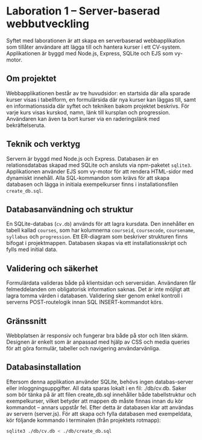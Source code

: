 # Laboration 1 – Server-baserad webbutveckling

Syftet med laborationen är att skapa en serverbaserad webbapplikation som tillåter användare att lägga till och hantera kurser i ett CV-system. Applikationen är byggd med Node.js, Express, SQLite och EJS som vy-motor.

## Om projektet

Webbapplikationen består av tre huvudsidor: en startsida där alla sparade kurser visas i tabellform, en formulärsida där nya kurser kan läggas till, samt en informationssida där syftet och tekniken bakom projektet beskrivs. För varje kurs visas kurskod, namn, länk till kursplan och progression. Användaren kan även ta bort kurser via en raderingslänk med bekräftelseruta.

## Teknik och verktyg

Servern är byggd med Node.js och Express. Databasen är en relationsdatabas skapad med SQLite och ansluts via npm-paketet `sqlite3`. Applikationen använder EJS som vy-motor för att rendera HTML-sidor med dynamiskt innehåll. Alla SQL-kommandon som krävs för att skapa databasen och lägga in initiala exempelkurser finns i installationsfilen `create_db.sql`.

## Databasanvändning och struktur

En SQLite-databas (`cv.db`) används för att lagra kursdata. Den innehåller en tabell kallad `courses`, som har kolumnerna `courseid`, `coursecode`, `coursename`, `syllabus` och `progression`. Ett ER-diagram som beskriver strukturen finns bifogat i projektmappen. Databasen skapas via ett installationsskript och fylls med initial data.

## Validering och säkerhet

Formulärdata valideras både på klientsidan och serversidan. Användaren får felmeddelanden om obligatorisk information saknas. Det är inte möjligt att lagra tomma värden i databasen. Validering sker genom enkel kontroll i serverns POST-routelogik innan SQL INSERT-kommandot körs.

## Gränssnitt 

Webbplatsen är responsiv och fungerar bra både på stor och liten skärm. Designen är enkelt som är anpassad med hjälp av CSS och media queries för att göra formulär, tabeller och navigering användarvänliga. 

## Databasinstallation
Eftersom denna applikation använder SQLite, behövs ingen databas-server eller inloggningsuppgifter. All data sparas lokalt i en fil: ./db/cv.db. 
Saker som bör tänka på är att filen create_db.sql innehåller både tabellstruktur och exempelkurser, vilket betyder att mappen db måste finnas innan du kör kommandot – annars uppstår fel. Efter detta är databasen klar att användas av servern (server.js).
För att skapa och fylla databasen med exempeldata, kör följande kommando i terminalen (från projektets rotmapp):
```bash
sqlite3 ./db/cv.db < ./db/create_db.sql
